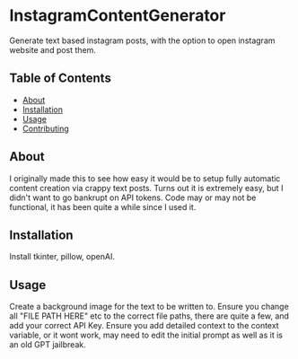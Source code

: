 # InstagramContentGenerator

Generate text based instagram posts, with the option to open instagram website and post them. 

## Table of Contents

- [About](#about)
- [Installation](#installation)
- [Usage](#usage)
- [Contributing](#contributing)

## About

I originally made this to see how easy it would be to setup fully automatic content creation via crappy text posts. Turns out it is extremely easy, but I didn't want to go bankrupt on API tokens. Code may or may not be functional, it has been quite a while since I used it.
## Installation

Install tkinter, pillow, openAI. 

## Usage
Create a background image for the text to be written to.
Ensure you change all "FILE PATH HERE" etc to the correct file paths, there are quite a few, and add your correct API Key.
Ensure you add detailed context to the context variable, or it wont work, may need to edit the initial prompt as well as it is an old GPT jailbreak.
